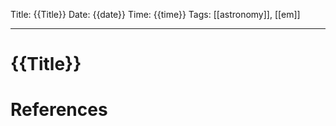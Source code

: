 Title: {{Title}}
Date: {{date}}
Time: {{time}}
Tags: [[astronomy]], [[em]]

---
# {{Title}}



# References